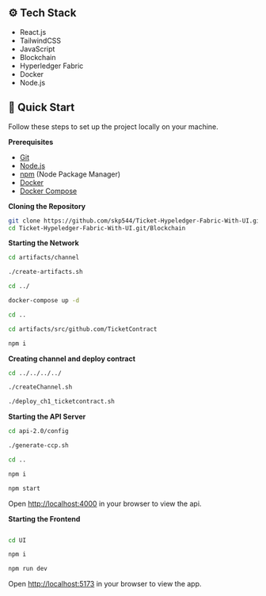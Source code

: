 ## <a name="tech-stack">⚙️ Tech Stack</a>

- React.js
- TailwindCSS
- JavaScript
- Blockchain
- Hyperledger Fabric
- Docker
- Node.js

## <a name="quick-start">🤸 Quick Start</a>

Follow these steps to set up the project locally on your machine.

**Prerequisites**

- [Git](https://git-scm.com/)
- [Node.js](https://nodejs.org/en)
- [npm](https://www.npmjs.com/) (Node Package Manager)
- [Docker](https://www.docker.com/)
- [Docker Compose](https://docs.docker.com/compose/)

**Cloning the Repository**

```bash
git clone https://github.com/skp544/Ticket-Hypeledger-Fabric-With-UI.git
cd Ticket-Hypeledger-Fabric-With-UI.git/Blockchain


```

**Starting the Network**

```bash
cd artifacts/channel

./create-artifacts.sh

cd ../

docker-compose up -d

cd ..

cd artifacts/src/github.com/TicketContract

npm i
```

**Creating channel and deploy contract**

```bash
cd ../../../../

./createChannel.sh

./deploy_ch1_ticketcontract.sh
```

**Starting the API Server**

```bash
cd api-2.0/config

./generate-ccp.sh

cd ..

npm i

npm start
```

Open [http://localhost:4000](http://localhost:4000) in your browser to view the api.

**Starting the Frontend**

```bash

cd UI

npm i

npm run dev
```

Open [http://localhost:5173](http://localhost:5173) in your browser to view the app.
